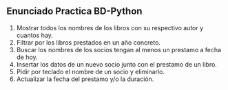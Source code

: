 ## Enunciado Practica BD-Python

1. Mostrar todos los nombres de los libros con su respectivo autor y cuantos hay.
2. Filtrar por los libros prestados en un año concreto.
3. Buscar los nombres de los socios tengan al menos un prestamo a fecha de hoy.
4. Insertar los datos de un nuevo socio junto con el prestamo de un libro.
5. Pidir por teclado el nombre de un socio y eliminarlo.
6. Actualizar la fecha del prestamo y/o la duración.
